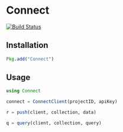 # Connect

[![Build Status](https://travis-ci.org/Lanzafame/Connect.jl.svg?branch=master)](https://travis-ci.org/Lanzafame/Connect.jl)

## Installation

```julia
Pkg.add("Connect")
```

## Usage

```julia
using Connect

connect = ConnectClient(projectID, apiKey)

r = push(client, collection, data)

q = query(client, collection, query)

```
